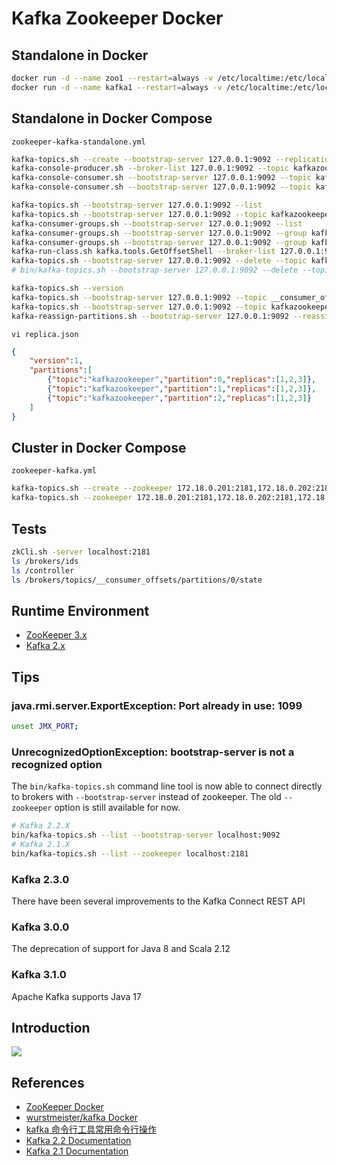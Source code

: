 # Kafka Zookeeper Docker

## Standalone in Docker
```sh
docker run -d --name zoo1 --restart=always -v /etc/localtime:/etc/localtime:ro -p 2181:2181 zookeeper:3.5
docker run -d --name kafka1 --restart=always -v /etc/localtime:/etc/localtime:ro -p 9092:9092 -e KAFKA_BROKER_ID=0 -e KAFKA_ZOOKEEPER_CONNECT=zoo1:2181 --link zoo1 -e KAFKA_ADVERTISED_LISTENERS=PLAINTEXT://kafka_ip:9092 -e KAFKA_LISTENERS=PLAINTEXT://0.0.0.0:9092 -e JMX_PORT=1099 -t wurstmeister/kafka
```

## Standalone in Docker Compose
`zookeeper-kafka-standalone.yml`

```sh
kafka-topics.sh --create --bootstrap-server 127.0.0.1:9092 --replication-factor 1 --partitions 1 --topic kafkazookeeper
kafka-console-producer.sh --broker-list 127.0.0.1:9092 --topic kafkazookeeper
kafka-console-consumer.sh --bootstrap-server 127.0.0.1:9092 --topic kafkazookeeper --from-beginning
kafka-console-consumer.sh --bootstrap-server 127.0.0.1:9092 --topic kafkazookeeper --group kafkazookeepergroup --from-beginning

kafka-topics.sh --bootstrap-server 127.0.0.1:9092 --list
kafka-topics.sh --bootstrap-server 127.0.0.1:9092 --topic kafkazookeeper --describe
kafka-consumer-groups.sh --bootstrap-server 127.0.0.1:9092 --list
kafka-consumer-groups.sh --bootstrap-server 127.0.0.1:9092 --group kafkazookeepergroup --describe
kafka-consumer-groups.sh --bootstrap-server 127.0.0.1:9092 --group kafkazookeepergroup --describe --members
kafka-run-class.sh kafka.tools.GetOffsetShell --broker-list 127.0.0.1:9092 --topic kafkazookeeper
kafka-topics.sh --bootstrap-server 127.0.0.1:9092 --delete --topic kafkazookeeper
# bin/kafka-topics.sh --bootstrap-server 127.0.0.1:9092 --delete --topic kafkazookeeper.*

kafka-topics.sh --version
kafka-topics.sh --bootstrap-server 127.0.0.1:9092 --topic __consumer_offsets --describe
kafka-topics.sh --bootstrap-server 127.0.0.1:9092 --topic kafkazookeeper --partitions 2 --alter
kafka-reassign-partitions.sh --bootstrap-server 127.0.0.1:9092 --reassignment-json-file replica.json --execute
```
`vi replica.json`
```json
{
    "version":1,
    "partitions":[
        {"topic":"kafkazookeeper","partition":0,"replicas":[1,2,3]},
        {"topic":"kafkazookeeper","partition":1,"replicas":[1,2,3]},
        {"topic":"kafkazookeeper","partition":2,"replicas":[1,2,3]}
    ]
}
```

## Cluster in Docker Compose
`zookeeper-kafka.yml`

```sh
kafka-topics.sh --create --zookeeper 172.18.0.201:2181,172.18.0.202:2181,172.18.0.203:2181 --replication-factor 1 --partitions 1 --topic kafkazookeeper
kafka-topics.sh --zookeeper 172.18.0.201:2181,172.18.0.202:2181,172.18.0.203:2181 --list
```

## Tests
```sh
zkCli.sh -server localhost:2181
ls /brokers/ids
ls /controller
ls /brokers/topics/__consumer_offsets/partitions/0/state
```

## Runtime Environment
- [ZooKeeper 3.x](https://zookeeper.apache.org/releases.html)
- [Kafka 2.x](https://kafka.apache.org/downloads)

## Tips
### java.rmi.server.ExportException: Port already in use: 1099
```sh
unset JMX_PORT;
```

### UnrecognizedOptionException: bootstrap-server is not a recognized option
The `bin/kafka-topics.sh` command line tool is now able to connect directly to brokers with `--bootstrap-server` instead of zookeeper. The old `--zookeeper` option is still available for now.
```sh
# Kafka 2.2.X
bin/kafka-topics.sh --list --bootstrap-server localhost:9092
# Kafka 2.1.X
bin/kafka-topics.sh --list --zookeeper localhost:2181
```

### Kafka 2.3.0
There have been several improvements to the Kafka Connect REST API

### Kafka 3.0.0
The deprecation of support for Java 8 and Scala 2.12

### Kafka 3.1.0
Apache Kafka supports Java 17

## Introduction
![](https://kafka.apache.org/images/streams-and-tables-p1_p4.png)

## References
- [ZooKeeper Docker](https://hub.docker.com/_/zookeeper)
- [wurstmeister/kafka Docker](https://hub.docker.com/r/wurstmeister/kafka)
- [kafka 命令行工具常用命令行操作](https://blog.csdn.net/asd136912/article/details/103735037)
- [Kafka 2.2 Documentation](https://kafka.apache.org/22/documentation.html#api)
- [Kafka 2.1 Documentation](https://kafka.apache.org/21/documentation.html#api)
